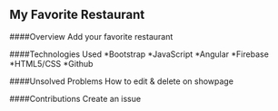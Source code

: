 ## My Favorite Restaurant

####Overview
Add your favorite restaurant

####Technologies Used
*Bootstrap
*JavaScript
*Angular
*Firebase
*HTML5/CSS
*Github

####Unsolved Problems
 How to edit & delete on showpage

####Contributions
 Create an issue


